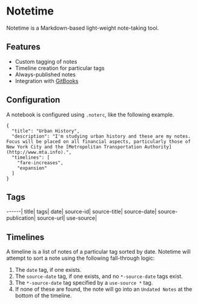 # Notetime

Notetime is a Markdown-based light-weight note-taking tool.

## Features

- Custom tagging of notes
- Timeline creation for particular tags
- Always-published notes
- Integration with [GitBooks](https://gitbooks.com)

## Configuration

A notebook is configured using `.noterc`, like the following example.

```
{
  "title": "Urban History",
  "description": "I'm studying urban history and these are my notes. Focus will be placed on all financial aspects, particularly those of New York City and the [Metropolitan Transportation Authority](http://www.mta.info).",
  "timelines": [
    "fare-increases",
    "expansion"
  ]
}
```

## Tags

------|
title|
tags|
date|
source-id|
source-title|
source-date|
source-publication|
source-url|
use-source|

## Timelines

A timeline is a list of notes of a particular tag sorted by date. Notetime will attempt to sort a note using the following fall-through logic:

1. The `date` tag, if one exists.
2. The `source-date` tag, if one exists, and no `*-source-date` tags exist.
3. The `*-source-date` tag specified by a `use-source *` tag.
4. If none of these are found, the note will go into an `Undated Notes` at the bottom of the timeline.
